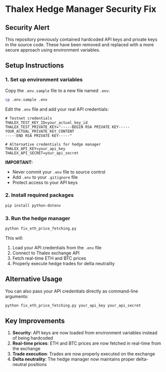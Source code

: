 # Thalex Hedge Manager Security Fix

## Security Alert
This repository previously contained hardcoded API keys and private keys in the source code. 
These have been removed and replaced with a more secure approach using environment variables.

## Setup Instructions

### 1. Set up environment variables

Copy the `.env.sample` file to a new file named `.env`:

```bash
cp .env.sample .env
```

Edit the `.env` file and add your real API credentials:

```
# Testnet credentials
THALEX_TEST_KEY_ID=your_actual_key_id
THALEX_TEST_PRIVATE_KEY="-----BEGIN RSA PRIVATE KEY-----
YOUR_ACTUAL_PRIVATE_KEY_CONTENT
-----END RSA PRIVATE KEY-----"

# Alternative credentials for hedge manager
THALEX_API_KEY=your_api_key
THALEX_API_SECRET=your_api_secret
```

**IMPORTANT:** 
- Never commit your `.env` file to source control
- Add `.env` to your `.gitignore` file
- Protect access to your API keys

### 2. Install required packages

```bash
pip install python-dotenv
```

### 3. Run the hedge manager

```bash
python fix_eth_price_fetching.py
```

This will:
1. Load your API credentials from the `.env` file
2. Connect to Thalex exchange API
3. Fetch real-time ETH and BTC prices
4. Properly execute hedge trades for delta neutrality

## Alternative Usage

You can also pass your API credentials directly as command-line arguments:

```bash
python fix_eth_price_fetching.py your_api_key your_api_secret
```

## Key Improvements

1. **Security**: API keys are now loaded from environment variables instead of being hardcoded
2. **Real-time prices**: ETH and BTC prices are now fetched in real-time from the exchange
3. **Trade execution**: Trades are now properly executed on the exchange
4. **Delta neutrality**: The hedge manager now maintains proper delta-neutral positions 